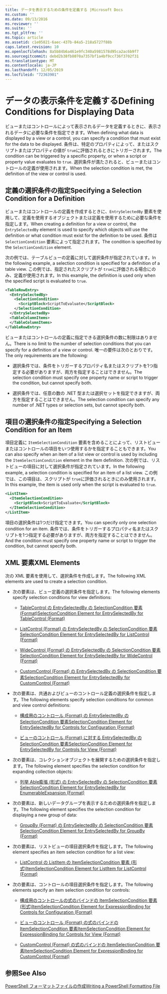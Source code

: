 ```yaml
---
title: データを表示するための条件を定義する |Microsoft Docs
ms.custom: ''
ms.date: 09/13/2016
ms.reviewer: ''
ms.suite: ''
ms.tgt_pltfrm: ''
ms.topic: article
ms.assetid: c1e05821-6aec-437b-84a5-218a5727f88b
caps.latest.revision: 10
ms.openlocfilehash: 8a5b84b6a461e9fc340a5981578d95ca2ac6b9f7
ms.sourcegitcommit: debd2b38fb8070a7357bf1a4bf9cc736f3702f31
ms.translationtype: MT
ms.contentlocale: ja-JP
ms.lasthandoff: 12/05/2019
ms.locfileid: "72363901"
---
```

# <a name="defining-conditions-for-displaying-data"></a><span data-ttu-id="cfcf2-102">データの表示条件を定義する</span><span class="sxs-lookup"><span data-stu-id="cfcf2-102">Defining Conditions for Displaying Data</span></span>

<span data-ttu-id="cfcf2-103">ビューまたはコントロールによって表示されるデータを定義するときに、表示されるデータに必要な条件を指定できます。</span><span class="sxs-lookup"><span data-stu-id="cfcf2-103">When defining what data is displayed by a view or a control, you can specify a condition that must exist for the data to be displayed.</span></span> <span data-ttu-id="cfcf2-104">条件は、特定のプロパティによって、またはスクリプトまたはプロパティの値が `true`に評価されるときにトリガーされます。</span><span class="sxs-lookup"><span data-stu-id="cfcf2-104">The condition can be triggered by a specific property, or when a script or property value evaluates to `true`.</span></span> <span data-ttu-id="cfcf2-105">選択条件が満たされると、ビューまたはコントロールの定義が使用されます。</span><span class="sxs-lookup"><span data-stu-id="cfcf2-105">When the selection condition is met, the definition of the view or control is used.</span></span>

## <a name="specifying-a-selection-condition-for-a-definition"></a><span data-ttu-id="cfcf2-106">定義の選択条件の指定</span><span class="sxs-lookup"><span data-stu-id="cfcf2-106">Specifying a Selection Condition for a Definition</span></span>

<span data-ttu-id="cfcf2-107">ビューまたはコントロールの定義を作成するときに、`EntrySelectedBy` 要素を使用して、定義を使用するオブジェクトまたは定義を使用するために必要な条件を指定します。</span><span class="sxs-lookup"><span data-stu-id="cfcf2-107">When creating a definition for a view or control, the `EntrySelectedBy` element is used to specify which objects will use the definition or what condition must exist for the definition to be used.</span></span> <span data-ttu-id="cfcf2-108">条件は `SelectionCondition` 要素によって指定されます。</span><span class="sxs-lookup"><span data-stu-id="cfcf2-108">The condition is specified by the `SelectionCondition` element.</span></span>

<span data-ttu-id="cfcf2-109">次の例では、テーブルビューの定義に対して選択条件が指定されています。</span><span class="sxs-lookup"><span data-stu-id="cfcf2-109">In the following example, a selection condition is specified for a definition of a table view.</span></span> <span data-ttu-id="cfcf2-110">この例では、指定されたスクリプトが `true`に評価される場合にのみ、定義が使用されます。</span><span class="sxs-lookup"><span data-stu-id="cfcf2-110">In this example, the definition is used only when the specified script is evaluated to `true`.</span></span>

```xml
<TableRowEntry>
  <EntrySelectedBy>
    <SelectionCondition>
      <ScriptBlock>ScriptToEvaluate</ScriptBlock>
    </SelectionCondition>
  </EntrySelectedBy>
  <TableColumnItems>
  </TableColumnItems>
</TableRowEntry>

```

<span data-ttu-id="cfcf2-111">ビューまたはコントロールの定義に指定できる選択条件の数に制限はありません。</span><span class="sxs-lookup"><span data-stu-id="cfcf2-111">There is no limit to the number of selection conditions that you can specify for a definition of a view or control.</span></span> <span data-ttu-id="cfcf2-112">唯一の要件は次のとおりです。</span><span class="sxs-lookup"><span data-stu-id="cfcf2-112">The only requirements are the following:</span></span>

- <span data-ttu-id="cfcf2-113">選択条件では、条件をトリガーするプロパティ名またはスクリプトを1つ指定する必要がありますが、両方を指定することはできません。</span><span class="sxs-lookup"><span data-stu-id="cfcf2-113">The selection condition must specify one property name or script to trigger the condition, but cannot specify both.</span></span>

- <span data-ttu-id="cfcf2-114">選択条件では、任意の数の .NET 型または選択セットを指定できますが、両方を指定することはできません。</span><span class="sxs-lookup"><span data-stu-id="cfcf2-114">The selection condition can specify any number of .NET types or selection sets, but cannot specify both.</span></span>

## <a name="specifying-a-selection-condition-for-an-item"></a><span data-ttu-id="cfcf2-115">項目の選択条件の指定</span><span class="sxs-lookup"><span data-stu-id="cfcf2-115">Specifying a Selection Condition for an Item</span></span>

<span data-ttu-id="cfcf2-116">項目定義に `ItemSelectionCondition` 要素を含めることによって、リストビューまたはコントロールの項目をいつ使用するかを指定することもできます。</span><span class="sxs-lookup"><span data-stu-id="cfcf2-116">You can also specify when an item of a list view or control is used by including the `ItemSelectionCondition` element in the item definition.</span></span> <span data-ttu-id="cfcf2-117">次の例では、リストビューの項目に対して選択条件が指定されています。</span><span class="sxs-lookup"><span data-stu-id="cfcf2-117">In the following example, a selection condition is specified for an item of a list view.</span></span> <span data-ttu-id="cfcf2-118">この例では、この項目は、スクリプトが `true`に評価されるときにのみ使用されます。</span><span class="sxs-lookup"><span data-stu-id="cfcf2-118">In this example, the item is used only when the script is evaluated to `true`.</span></span>

```xml
<ListItem>
  <ItemSelectionCondition>
    <ScriptBlock>ScriptToEvaluate</ScriptBlock>
  </ItemSelectionCondition>
</ListItem>

```

<span data-ttu-id="cfcf2-119">項目の選択条件は1つだけ指定できます。</span><span class="sxs-lookup"><span data-stu-id="cfcf2-119">You can specify only one selection condition for an item.</span></span> <span data-ttu-id="cfcf2-120">条件では、条件をトリガーするプロパティ名またはスクリプトを1つ指定する必要がありますが、両方を指定することはできません。</span><span class="sxs-lookup"><span data-stu-id="cfcf2-120">And the condition must specify one property name or script to trigger the condition, but cannot specify both.</span></span>

## <a name="xml-elements"></a><span data-ttu-id="cfcf2-121">XML 要素</span><span class="sxs-lookup"><span data-stu-id="cfcf2-121">XML Elements</span></span>

 <span data-ttu-id="cfcf2-122">次の XML 要素を使用して、選択条件を作成します。</span><span class="sxs-lookup"><span data-stu-id="cfcf2-122">The following XML elements are used to create a selection condition.</span></span>

- <span data-ttu-id="cfcf2-123">次の要素は、ビュー定義の選択条件を指定します。</span><span class="sxs-lookup"><span data-stu-id="cfcf2-123">The following elements specify selection conditions for view definitions:</span></span>

    - [<span data-ttu-id="cfcf2-124">TableControl の EntrySelectedBy の SelectionCondition 要素 (Format)</span><span class="sxs-lookup"><span data-stu-id="cfcf2-124">SelectionCondition Element for EntrySelectedBy for TableControl (Format)</span></span>](./selectioncondition-element-for-entryselectedby-for-tablecontrol-format.md)

    - [<span data-ttu-id="cfcf2-125">ListControl (Format) の EntrySelectedBy の SelectionCondition 要素</span><span class="sxs-lookup"><span data-stu-id="cfcf2-125">SelectionCondition Element for EntrySelectedBy for ListControl (Format)</span></span>](./selectioncondition-element-for-entryselectedby-for-listcontrol-format.md)

    - [<span data-ttu-id="cfcf2-126">WideControl (Format) の EntrySelectedBy の SelectionCondition 要素</span><span class="sxs-lookup"><span data-stu-id="cfcf2-126">SelectionCondition Element for EntrySelectedBy for WideControl (Format)</span></span>](./selectioncondition-element-for-entryselectedby-for-widecontrol-format.md)

    - [<span data-ttu-id="cfcf2-127">CustomControl (Format) の EntrySelectedBy の SelectionCondition 要素</span><span class="sxs-lookup"><span data-stu-id="cfcf2-127">SelectionCondition Element for EntrySelectedBy for CustomControl (Format)</span></span>](./selectioncondition-element-for-entryselectedby-for-customcontrol-format.md)

- <span data-ttu-id="cfcf2-128">次の要素は、共通およびビューのコントロール定義の選択条件を指定します。</span><span class="sxs-lookup"><span data-stu-id="cfcf2-128">The following elements specify selection conditions for common and view control definitions:</span></span>

    - [<span data-ttu-id="cfcf2-129">構成用のコントロール (Format) の EntrySelectedBy の SelectionCondition 要素</span><span class="sxs-lookup"><span data-stu-id="cfcf2-129">SelectionCondition Element for EntrySelectedBy for Controls for Configuration (Format)</span></span>](./selectioncondition-element-for-entryselectedby-for-controls-for-configuration-format.md)

    - [<span data-ttu-id="cfcf2-130">ビューのコントロール (Format) に対する EntrySelectedBy の SelectionCondition 要素</span><span class="sxs-lookup"><span data-stu-id="cfcf2-130">SelectionCondition Element for EntrySelectedBy for Controls for View (Format)</span></span>](./selectioncondition-element-for-entryselectedby-for-controls-for-view-format.md)

- <span data-ttu-id="cfcf2-131">次の要素は、コレクションオブジェクトを展開するための選択条件を指定します。</span><span class="sxs-lookup"><span data-stu-id="cfcf2-131">The following element specifies the selection condition for expanding collection objects:</span></span>

    - [<span data-ttu-id="cfcf2-132">列挙 Able膨張 (形式) の EntrySelectedBy の SelectionCondition 要素</span><span class="sxs-lookup"><span data-stu-id="cfcf2-132">SelectionCondition Element for EntrySelectedBy for EnumerableExpansion (Format)</span></span>](./selectioncondition-element-for-entryselectedby-for-enumerableexpansion-format.md)

- <span data-ttu-id="cfcf2-133">次の要素は、新しいデータグループを表示するための選択条件を指定します。</span><span class="sxs-lookup"><span data-stu-id="cfcf2-133">The following element specifies the selection condition for displaying a new group of data:</span></span>

    - [<span data-ttu-id="cfcf2-134">GroupBy (Format) の EntrySelectedBy の SelectionCondition 要素</span><span class="sxs-lookup"><span data-stu-id="cfcf2-134">SelectionCondition Element for EntrySelectedBy for GroupBy (Format)</span></span>](./selectioncondition-element-for-entryselectedby-for-groupby-format.md)

- <span data-ttu-id="cfcf2-135">次の要素は、リストビューの項目選択条件を指定します。</span><span class="sxs-lookup"><span data-stu-id="cfcf2-135">The following element specifies an item selection condition for a list view:</span></span>

    - [<span data-ttu-id="cfcf2-136">ListControl の ListItem の ItemSelectionCondition 要素 (形式)</span><span class="sxs-lookup"><span data-stu-id="cfcf2-136">ItemSelectionCondition Element for ListItem for ListControl (Format)</span></span>](./itemselectioncondition-element-for-listitem-for-listcontrol-format.md)

- <span data-ttu-id="cfcf2-137">次の要素は、コントロールの項目選択条件を指定します。</span><span class="sxs-lookup"><span data-stu-id="cfcf2-137">The following elements specify an item selection condition for controls:</span></span>

    - [<span data-ttu-id="cfcf2-138">構成用のコントロールの式のバインドの ItemSelectionCondition 要素 (形式)</span><span class="sxs-lookup"><span data-stu-id="cfcf2-138">ItemSelectionCondition Element for ExpressionBinding for Controls for Configuration (Format)</span></span>](./itemselectioncondition-element-for-expressionbinding-for-controls-for-configuration-format.md)

    - [<span data-ttu-id="cfcf2-139">ビューのコントロール (Format) の式のバインドの ItemSelectionCondition 要素</span><span class="sxs-lookup"><span data-stu-id="cfcf2-139">ItemSelectionCondition Element for ExpressionBinding for Controls for View (Format)</span></span>](./itemselectioncondition-element-for-expressionbinding-for-controls-for-view-format.md)

    - [<span data-ttu-id="cfcf2-140">CustomControl (Format) の式のバインドの ItemSelectionCondition 要素</span><span class="sxs-lookup"><span data-stu-id="cfcf2-140">ItemSelectionCondition Element for ExpressionBinding for CustomControl (Format)</span></span>](./itemselectioncondition-element-for-expressionbinding-for-customcontrol-format.md)

## <a name="see-also"></a><span data-ttu-id="cfcf2-141">参照</span><span class="sxs-lookup"><span data-stu-id="cfcf2-141">See Also</span></span>

[<span data-ttu-id="cfcf2-142">PowerShell フォーマットファイルの作成</span><span class="sxs-lookup"><span data-stu-id="cfcf2-142">Writing a PowerShell Formatting File</span></span>](./writing-a-powershell-formatting-file.md)
